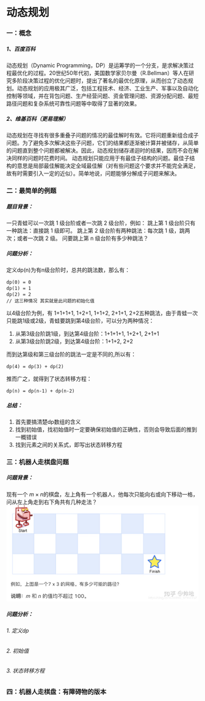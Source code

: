 # 动态规划
### 一：概念
##### 1、百度百科
动态规划（Dynamic Programming，DP）是运筹学的一个分支，是求解决策过程最优化的过程。20世纪50年代初，美国数学家贝尔曼（R.Bellman）等人在研究多阶段决策过程的优化问题时，提出了著名的最优化原理，从而创立了动态规划。动态规划的应用极其广泛，包括工程技术、经济、工业生产、军事以及自动化控制等领域，并在背包问题、生产经营问题、资金管理问题、资源分配问题、最短路径问题和复杂系统可靠性问题等中取得了显著的效果。
##### 2、维基百科（更易理解）
动态规划在寻找有很多重叠子问题的情况的最佳解时有效。它将问题重新组合成子问题。为了避免多次解决这些子问题，它们的结果都逐渐被计算并被储存，从简单的问题直到整个问题都被解决。因此，动态规划储存递迴时的结果，因而不会在解决同样的问题时花费时间。
动态规划只能应用于有最佳子结构的问题。最佳子结构的意思是局部最佳解能决定全域最佳解（对有些问题这个要求并不能完全满足，故有时需要引入一定的近似）。简单地说，问题能够分解成子问题来解决。

### 二：最简单的例题
##### 题目背景：
一只青蛙可以一次跳 1 级台阶或者一次跳 2 级台阶，例如：
跳上第 1 级台阶只有一种跳法：直接跳 1 级即可。
跳上第 2 级台阶有两种跳法：每次跳 1 级，跳两次；或者一次跳 2 级。
问要跳上第 n 级台阶有多少种跳法？

##### 问题分析：
定义dp(n)为有n级台阶时，总共的跳法数，那么有：
```
dp(0) = 0
dp(1) = 1
dp(2) = 2
// 这三种情况 其实就是此问题的初始化值
```
以4级台阶为例，有 1+1+1+1, 1+2+1, 1+1+2, 2+1+1, 2+2五种跳法，由于青蛙一次只能跳1级或2级，青蛙要跳到第4级台阶，可以分为两种情况：
1. 从第3级台阶跳1级，到达第4级台阶：1+1+1+1, 1+2+1, 2+1+1
2. 从第3级台阶跳2级，到达第4级台阶：1+1+2, 2+2

而到达第级和第三级台阶的跳法一定是不同的,所以有：
```
dp(4) = dp(3) + dp(2)
```
推而广之，就得到了状态转移方程：
```
dp(n) = dp(n-1) + dp(n-2)
```
##### 总结：
1. 首先要搞清楚dp数组的含义
2. 找到初始值，找初始值时一定要确保初始值的正确性，否则会导致后面的推到一概错误
3. 找到元素之间的关系式，即写出状态转移方程

### 三：机器人走棋盘问题
##### 问题背景：
现有一个 $m \times n$的棋盘，左上角有一个机器人，他每次只能向右或向下移动一格，问从左上角走到右下角共有几种走法？
![图标](/robot_chess_1.jpg)

##### 问题分析：
###### 1. 定义dp
<!-- dp[m][n]显然可以定义为从左上角(0,0)走到(m,n)位置，一共的走法数 -->
###### 2. 初始值
<!-- 由于机器人只能向右或向下走，所以要从左上角走到靠着棋盘上边的格子，只有一种走法，即一直向右走，所以这些格子的走法均为1；靠着棋盘左边的格子也是同理。 -->
###### 3. 状态转移方程
<!-- 和青蛙跳问题类似
```
dp[m][n] = dp[m-1][n] + dp[m][n-1]
``` -->

### 四：机器人走棋盘：有障碍物的版本